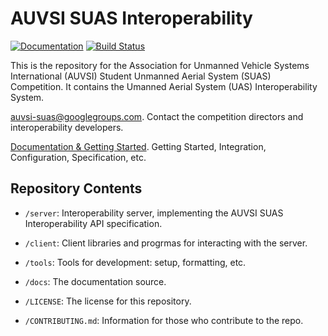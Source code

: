 AUVSI SUAS Interoperability
===========================

[![Documentation](https://readthedocs.org/projects/auvsi-suas-competition-interoperability-system/badge/?version=latest)](http://auvsi-suas-competition-interoperability-system.readthedocs.org/en/latest/?badge=latest) [![Build Status](https://travis-ci.org/auvsi-suas/interop.svg)](https://travis-ci.org/auvsi-suas/interop)

This is the repository for the Association for Unmanned Vehicle Systems
International (AUVSI) Student Unmanned Aerial System (SUAS) Competition. It
contains the Umanned Aerial System (UAS) Interoperability System.

[auvsi-suas@googlegroups.com](https://groups.google.com/forum/#!forum/auvsi-suas).
Contact the competition directors and interoperability developers.

[Documentation & Getting Started](
http://auvsi-suas-competition-interoperability-system.readthedocs.org/en/latest/).
Getting Started, Integration, Configuration, Specification, etc.


Repository Contents
-------------------

* `/server`: Interoperability server, implementing the AUVSI SUAS
  Interoperability API specification.
* `/client`: Client libraries and progrmas for interacting with the server.
* `/tools`: Tools for development: setup, formatting, etc.
* `/docs`: The documentation source.

* `/LICENSE`: The license for this repository.
* `/CONTRIBUTING.md`: Information for those who contribute to the repo.
